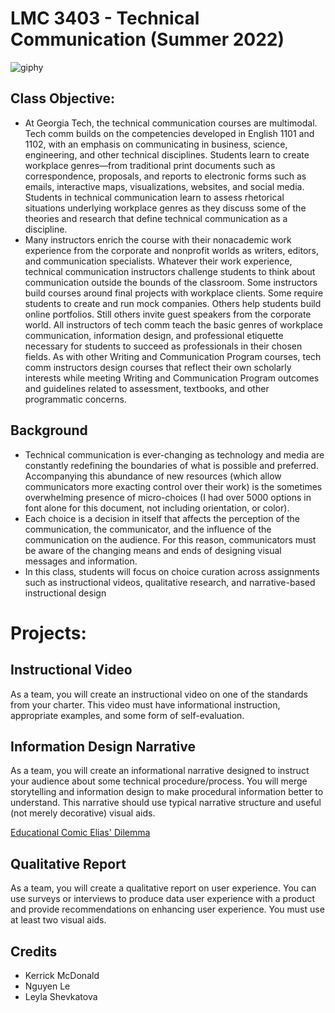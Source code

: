 # LMC 3403 - Technical Communication (Summer 2022)
![giphy](https://github.com/tle9/LMC-3403/assets/148303927/a48735af-c97d-4461-9927-c7dca6461d85)

## Class Objective:
- At Georgia Tech, the technical communication courses are multimodal. Tech comm builds on the competencies developed in English 1101 and 1102, with an emphasis on communicating in business, science, engineering, and other technical disciplines. Students learn to create workplace genres—from traditional print documents such as correspondence, proposals, and reports to electronic forms such as emails, interactive maps, visualizations, websites, and social media. Students in technical communication learn to assess rhetorical situations underlying workplace genres as they discuss some of the theories and research that define technical communication as a discipline.
- Many instructors enrich the course with their nonacademic work experience from the corporate and nonprofit worlds as writers, editors, and communication specialists. Whatever their work experience, technical communication instructors challenge students to think about communication outside the bounds of the classroom. Some instructors build courses around final projects with workplace clients. Some require students to create and run mock companies. Others help students build online portfolios. Still others invite guest speakers from the corporate world. All instructors of tech comm teach the basic genres of workplace communication, information design, and professional etiquette necessary for students to succeed as professionals in their chosen fields. As with other Writing and Communication Program courses, tech comm instructors design courses that reflect their own scholarly interests while meeting Writing and Communication Program outcomes and guidelines related to assessment, textbooks, and other programmatic concerns.
## Background
- Technical communication is ever-changing as technology and media are constantly redefining the boundaries of what is possible and preferred. Accompanying this abundance of new resources (which allow communicators more exacting control over their work) is the sometimes overwhelming presence of micro-choices (I had over 5000 options in font alone for this
document, not including orientation, or color).
- Each choice is a decision in itself that affects the perception of the communication, the communicator, and the influence of the
communication on the audience. For this reason, communicators must be aware of the changing means and ends of designing visual messages and information.
- In this class, students will focus on choice curation across assignments such as instructional videos, qualitative research, and narrative-based instructional design
# Projects:
## Instructional Video
As a team, you will create an instructional video on one of the standards from your charter. This video must have informational instruction, appropriate examples, and some form of self-evaluation.
## Information Design Narrative
As a team, you will create an informational narrative designed to instruct your audience about some technical procedure/process. You will merge storytelling and information design to make procedural information better to understand. This narrative should use typical narrative structure and useful (not merely decorative) visual aids.

[Educational Comic Elias' Dilemma](https://www.canva.com/design/DAFEzEqgxmE/NxT5YKw3TpDkJyzFMV-oYQ/watch?utm_content=DAFEzEqgxmE&utm_campaign=designshare&utm_medium=link&utm_source=publishsharelink)
## Qualitative Report
As a team, you will create a qualitative report on user experience. You can use surveys or interviews to produce data user experience with a product and provide recommendations on enhancing user experience. You must use at least two visual aids.
## Credits
- Kerrick McDonald
- Nguyen Le
- Leyla Shevkatova
